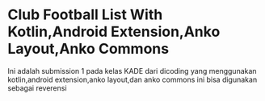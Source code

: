 # Club Football List With Kotlin,Android Extension,Anko Layout,Anko Commons
Ini adalah submission 1 pada kelas KADE dari dicoding yang menggunakan kotlin,android extension,anko layout,dan anko commons
ini bisa digunakan sebagai reverensi
